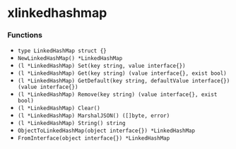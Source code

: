 # xlinkedhashmap

### Functions

+ `type LinkedHashMap struct {}`
+ `NewLinkedHashMap() *LinkedHashMap`
+ `(l *LinkedHashMap) Set(key string, value interface{})`
+ `(l *LinkedHashMap) Get(key string) (value interface{}, exist bool)`
+ `(l *LinkedHashMap) GetDefault(key string, defaultValue interface{}) (value interface{})`
+ `(l *LinkedHashMap) Remove(key string) (value interface{}, exist bool)`
+ `(l *LinkedHashMap) Clear()`
+ `(l *LinkedHashMap) MarshalJSON() ([]byte, error)`
+ `(l *LinkedHashMap) String() string`
+ `ObjectToLinkedHashMap(object interface{}) *LinkedHashMap`
+ `FromInterface(object interface{}) *LinkedHashMap`
